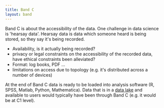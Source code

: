 ```yaml
---
title: Band C
layout: band
---
```


Band C is about the accessibility of the data. One challenge in data science is 'hearsay data'. Hearsay data is data which someone heard is being stored, so they say it's being recorded.

* Availability, is it actually being recorded?
* privacy or legal constraints on the accessibility of the recorded data, have ethical constraints been alleviated?
* Format: log books, PDF ...
* limitations on access due to topology (e.g. it's distributed across a number of devices)


At the end of Band C data is ready to be loaded into analysis software
(R, SPSS, Matlab, Python, Mathematica). Data that is in a
[data lake](https://en.wikipedia.org/wiki/Data_lake) and available to
users would typically have been through Band C (e.g. it would be at C1 level). 
 

